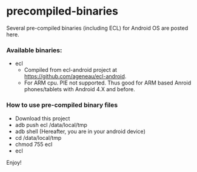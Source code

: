 precompiled-binaries
====================

Several pre-compiled binaries (including ECL) for Android OS are posted here.

### Available binaries:
+ ecl
  - Compiled from ecl-android project at https://github.com/ageneau/ecl-android. 
  - For ARM cpu. PIE not supported. Thus good for ARM based Anroid phones/tablets with Android 4.X and before.
 
### How to use pre-compiled binary files
+ Download this project
+ adb push ecl /data/local/tmp
+ adb shell (Hereafter, you are in your android device)
+ cd /data/local/tmp
+ chmod 755 ecl
+ ecl

Enjoy!

